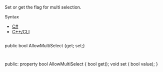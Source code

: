 Set or get the flag for multi selection.

Syntax

* [C#](#i-syntax-CS)
* [C++/CLI](#i-syntax-CPP2005)

```
```
public bool AllowMultiSelect {get; set;}
```
```

```
```
public:
property bool AllowMultiSelect {
   bool get();
   void set (    bool value);
}
```
```